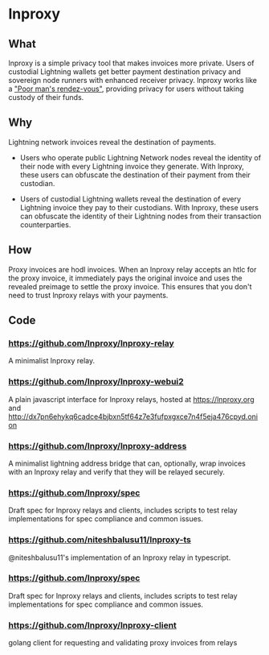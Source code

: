 # lnproxy

## What

lnproxy is a simple privacy tool that makes invoices more private.
Users of custodial Lightning wallets get better payment destination privacy
and sovereign node runners with enhanced receiver privacy.
lnproxy works like a
["Poor man's rendez-vous"](https://www.mail-archive.com/lightning-dev@lists.linuxfoundation.org/msg02667.html),
providing privacy for users without taking custody of their funds.

## Why

Lightning network invoices reveal the destination of payments.

-	Users who operate public Lightning Network nodes reveal the identity of their node
	with every Lightning invoice they generate.
	With lnproxy, these users can obfuscate the destination of their payment from their custodian.

-	Users of custodial Lightning wallets reveal the destination
	of every Lightning invoice they pay to their custodians.
	With lnproxy, these users can obfuscate the identity of their Lightning nodes
	from their transaction counterparties.

## How

Proxy invoices are hodl invoices.
When an lnproxy relay accepts an htlc for the proxy invoice,
it immediately pays the original invoice
and uses the revealed preimage to settle the proxy invoice.
This ensures that you don't need to trust lnproxy relays
with your payments.

## Code

### https://github.com/lnproxy/lnproxy-relay

A minimalist lnproxy relay.

### https://github.com/lnproxy/lnproxy-webui2

A plain javascript interface for lnproxy relays,
hosted at https://lnproxy.org and http://dx7pn6ehykq6cadce4bjbxn5tf64z7e3fufpxgxce7n4f5eja476cpyd.onion

### https://github.com/lnproxy/lnproxy-address

A minimalist lightning address bridge that can, optionally,
wrap invoices with an lnproxy relay and verify that they will be relayed securely.

### https://github.com/lnproxy/spec

Draft spec for lnproxy relays and clients,
includes scripts to test relay implementations for spec compliance and common issues.

### https://github.com/niteshbalusu11/lnproxy-ts

@niteshbalusu11's implementation of an lnproxy relay in typescript.

### https://github.com/lnproxy/spec

Draft spec for lnproxy relays and clients,
includes scripts to test relay implementations for spec compliance and common issues.

### https://github.com/lnproxy/lnproxy-client

golang client for requesting and validating proxy invoices from relays

